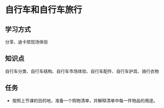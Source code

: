 # 自行车和自行车旅行

## 学习方式
分享、迪卡侬现场体验
## 知识点
自行车分类、自行车结构、自行车市场体验、自行车配件、自行车护具、骑行衣物
## 任务
- 按照上节课的目的地，准备一个购物清单，并解释清单中每一件物品的用途。
